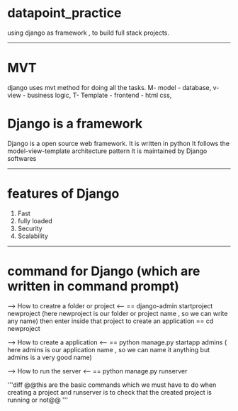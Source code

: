 # datapoint_practice
using django as framework , to build full stack projects.

----
# MVT
django uses mvt method for doing all the tasks.
M- model - database,
v- view - business logic,
T- Template - frontend - html css,

# Django is a framework
Django is a open source web framework. It is written in python
It follows the model-view-template architecture pattern
It is maintained by Django softwares

----
# features of Django
1. Fast
2. fully loaded
3. Security
4. Scalability

----
# command for Django (which are written in command prompt)

--> How to creatre a folder or project <--
== django-admin startproject newproject (here newproject is our folder or project name , so we can write any name)
then enter inside that project to create an application
== cd newproject

--> How to create a application <--
== python manage.py startapp admins ( here admins is our application name , so we can name it anything but admins is a very good name)

--> How to run the server <--
== python manage.py runserver 

'''diff
@@this are the basic commands which we must have to do when creating a project and runserver is to check that the created project is running or not@@
'''

